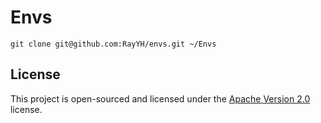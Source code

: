 # Envs

```shell
git clone git@github.com:RayYH/envs.git ~/Envs
```

## License

This project is open-sourced and licensed under the [Apache Version 2.0](LICENSE) license.
